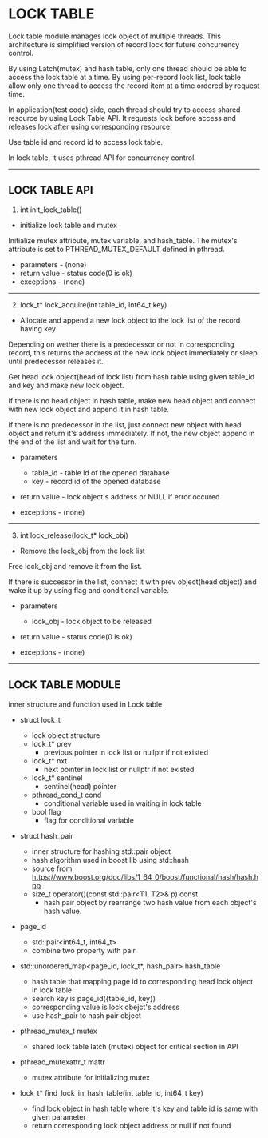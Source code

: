 #  LOCK TABLE
Lock table module manages lock object of multiple threads.
This architecture is simplified version of record lock for future concurrency control.

By using Latch(mutex) and hash table, only one thread should be able to access the lock table at a time.
By using per-record lock list, lock table allow only one thread to access the record item at a time ordered by request time.

In application(test code) side, each thread should try to access shared resource by using Lock Table API.
It requests lock before access and releases lock after using corresponding resource.

Use table id and record id to access lock table.

In lock table, it uses pthread API for concurrency control.

------

##  LOCK TABLE API

1. int init_lock_table()

- initialize lock table and mutex

Initialize mutex attribute, mutex variable, and hash_table.
The mutex's attribute is set to PTHREAD_MUTEX_DEFAULT defined in pthread.

- parameters - (none)
- return value - status code(0 is ok)
- exceptions - (none)
---
2. lock_t* lock_acquire(int table_id, int64_t key)

- Allocate and append a new lock object to the lock list of the record having key

Depending on wether there is a predecessor or not in corresponding record,
this returns the address of the new lock object immediately or sleep until predecessor releases it.

Get head lock object(head of lock list) from hash table using given table_id and key and make new lock object.

If there is no head object in hash table, make new head object and connect with new lock object and append it in hash table.

If there is no predecessor in the list, just connect new object with head object and return it's address immediately.
If not, the new object append in the end of the list and wait for the turn.

- parameters
  - table_id - table id of the opened database
  - key - record id of the opened database

- return value - lock object's address or NULL if error occured
- exceptions - (none)
---
3. int lock_release(lock_t* lock_obj)

- Remove the lock_obj from the lock list

Free lock_obj and remove it from the list.

If there is successor in the list, connect it with prev object(head object) and wake it up by using flag and conditional variable.

- parameters
  - lock_obj - lock object to be released

- return value - status code(0 is ok)
- exceptions - (none)
---

## LOCK TABLE MODULE

inner structure and function used in Lock table

- struct lock_t
  - lock object structure
  - lock_t* prev
    - previous pointer in lock list or nullptr if not existed
  - lock_t* nxt
    - next pointer in lock list or nullptr if not existed
  - lock_t* sentinel
    - sentinel(head) pointer
  - pthread_cond_t cond
    - conditional variable used in waiting in lock table
  - bool flag
    - flag for conditional variable

- struct hash_pair
  - inner structure for hashing std::pair object
  - hash algorithm used in boost lib using std::hash
  - source from https://www.boost.org/doc/libs/1_64_0/boost/functional/hash/hash.hpp
  - size_t operator()(const std::pair<T1, T2>& p) const
    - hash pair object by rearrange two hash value from each object's hash value.

- page_id
  - std::pair<int64_t, int64_t>
  - combine two property with pair
 
- std::unordered_map<page_id, lock_t*, hash_pair> hash_table
  - hash table that mapping page id to corresponding head lock object in lock table
  - search key is page_id({table_id, key})
  - corresponding value is lock obejct's address
  - use hash_pair to hash pair object

- pthread_mutex_t mutex
  - shared lock table latch (mutex) object for critical section in API

- pthread_mutexattr_t mattr
  - mutex attribute for initializing mutex

- lock_t* find_lock_in_hash_table(int table_id, int64_t key)
  - find lock object in hash table where it's key and table id is same with given parameter
  - return corresponding lock object address or null if not found